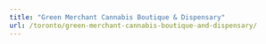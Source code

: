```yaml
---
title: "Green Merchant Cannabis Boutique & Dispensary"
url: /toronto/green-merchant-cannabis-boutique-and-dispensary/
---
```

